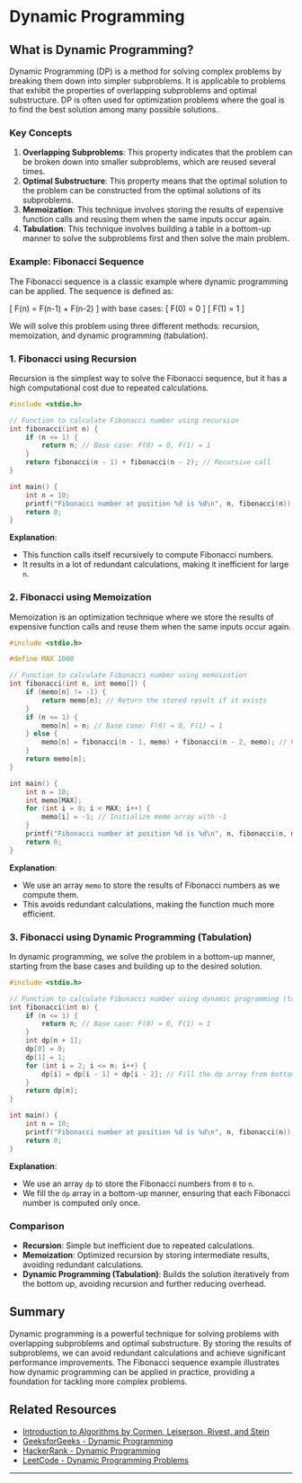 # Dynamic Programming

## What is Dynamic Programming?

Dynamic Programming (DP) is a method for solving complex problems by breaking them down into simpler subproblems. It is applicable to problems that exhibit the properties of overlapping subproblems and optimal substructure. DP is often used for optimization problems where the goal is to find the best solution among many possible solutions.

### Key Concepts

1. **Overlapping Subproblems**: This property indicates that the problem can be broken down into smaller subproblems, which are reused several times.
2. **Optimal Substructure**: This property means that the optimal solution to the problem can be constructed from the optimal solutions of its subproblems.
3. **Memoization**: This technique involves storing the results of expensive function calls and reusing them when the same inputs occur again.
4. **Tabulation**: This technique involves building a table in a bottom-up manner to solve the subproblems first and then solve the main problem.

### Example: Fibonacci Sequence

The Fibonacci sequence is a classic example where dynamic programming can be applied. The sequence is defined as:

\[ F(n) = F(n-1) + F(n-2) \]
with base cases:
\[ F(0) = 0 \]
\[ F(1) = 1 \]

We will solve this problem using three different methods: recursion, memoization, and dynamic programming (tabulation).

### 1. Fibonacci using Recursion

Recursion is the simplest way to solve the Fibonacci sequence, but it has a high computational cost due to repeated calculations.

```c
#include <stdio.h>

// Function to calculate Fibonacci number using recursion
int fibonacci(int n) {
    if (n <= 1) {
        return n; // Base case: F(0) = 0, F(1) = 1
    }
    return fibonacci(n - 1) + fibonacci(n - 2); // Recursive call
}

int main() {
    int n = 10;
    printf("Fibonacci number at position %d is %d\n", n, fibonacci(n));
    return 0;
}
```

**Explanation**:
- This function calls itself recursively to compute Fibonacci numbers.
- It results in a lot of redundant calculations, making it inefficient for large `n`.

### 2. Fibonacci using Memoization

Memoization is an optimization technique where we store the results of expensive function calls and reuse them when the same inputs occur again.

```c
#include <stdio.h>

#define MAX 1000

// Function to calculate Fibonacci number using memoization
int fibonacci(int n, int memo[]) {
    if (memo[n] != -1) {
        return memo[n]; // Return the stored result if it exists
    }
    if (n <= 1) {
        memo[n] = n; // Base case: F(0) = 0, F(1) = 1
    } else {
        memo[n] = fibonacci(n - 1, memo) + fibonacci(n - 2, memo); // Recursive call with memoization
    }
    return memo[n];
}

int main() {
    int n = 10;
    int memo[MAX];
    for (int i = 0; i < MAX; i++) {
        memo[i] = -1; // Initialize memo array with -1
    }
    printf("Fibonacci number at position %d is %d\n", n, fibonacci(n, memo));
    return 0;
}
```

**Explanation**:
- We use an array `memo` to store the results of Fibonacci numbers as we compute them.
- This avoids redundant calculations, making the function much more efficient.

### 3. Fibonacci using Dynamic Programming (Tabulation)

In dynamic programming, we solve the problem in a bottom-up manner, starting from the base cases and building up to the desired solution.

```c
#include <stdio.h>

// Function to calculate Fibonacci number using dynamic programming (tabulation)
int fibonacci(int n) {
    if (n <= 1) {
        return n; // Base case: F(0) = 0, F(1) = 1
    }
    int dp[n + 1];
    dp[0] = 0;
    dp[1] = 1;
    for (int i = 2; i <= n; i++) {
        dp[i] = dp[i - 1] + dp[i - 2]; // Fill the dp array from bottom-up
    }
    return dp[n];
}

int main() {
    int n = 10;
    printf("Fibonacci number at position %d is %d\n", n, fibonacci(n));
    return 0;
}
```

**Explanation**:
- We use an array `dp` to store the Fibonacci numbers from `0` to `n`.
- We fill the `dp` array in a bottom-up manner, ensuring that each Fibonacci number is computed only once.

### Comparison

- **Recursion**: Simple but inefficient due to repeated calculations.
- **Memoization**: Optimized recursion by storing intermediate results, avoiding redundant calculations.
- **Dynamic Programming (Tabulation)**: Builds the solution iteratively from the bottom up, avoiding recursion and further reducing overhead.

## Summary

Dynamic programming is a powerful technique for solving problems with overlapping subproblems and optimal substructure. By storing the results of subproblems, we can avoid redundant calculations and achieve significant performance improvements. The Fibonacci sequence example illustrates how dynamic programming can be applied in practice, providing a foundation for tackling more complex problems.

## Related Resources

- [Introduction to Algorithms by Cormen, Leiserson, Rivest, and Stein](https://mitpress.mit.edu/books/introduction-algorithms)
- [GeeksforGeeks - Dynamic Programming](https://www.geeksforgeeks.org/dynamic-programming/)
- [HackerRank - Dynamic Programming](https://www.hackerrank.com/domains/tutorials/10-days-of-dp)
- [LeetCode - Dynamic Programming Problems](https://leetcode.com/tag/dynamic-programming/)



---
